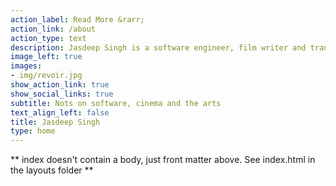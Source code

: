 ```yaml
---
action_label: Read More &rarr;
action_link: /about
action_type: text
description: Jasdeep Singh is a software engineer, film writer and translator based in Mohali, Punjab.
image_left: true
images:
- img/revoir.jpg
show_action_link: true
show_social_links: true
subtitle: Nots on software, cinema and the arts
text_align_left: false
title: Jasdeep Singh 
type: home
---
```


** index doesn't contain a body, just front matter above.
See index.html in the layouts folder **
